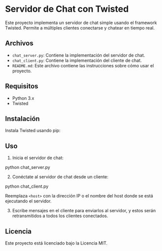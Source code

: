 # Servidor de Chat con Twisted

Este proyecto implementa un servidor de chat simple usando el framework Twisted. Permite a múltiples clientes conectarse y chatear en tiempo real.

## Archivos

- `chat_server.py`: Contiene la implementación del servidor de chat.
- `chat_client.py`: Contiene la implementación del cliente de chat.
- `README.md`: Este archivo contiene las instrucciones sobre cómo usar el proyecto.

## Requisitos

- Python 3.x
- Twisted

## Instalación

Instala Twisted usando pip:

## Uso

1. Inicia el servidor de chat:

python chat_server.py


2. Conéctate al servidor de chat desde un cliente:

python chat_client.py <host>

Reemplaza `<host>` con la dirección IP o el nombre del host donde se está ejecutando el servidor.

3. Escribe mensajes en el cliente para enviarlos al servidor, y estos serán retransmitidos a todos los clientes conectados.

## Licencia

Este proyecto está licenciado bajo la Licencia MIT.
